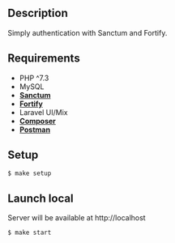 ## Description
Simply authentication with Sanctum and Fortify.

## Requirements
- PHP ^7.3
- MySQL
- **[Sanctum](https://laravel.com/docs/8.x/sanctum)**
- **[Fortify](https://laravel.com/docs/8.x/fortify)**
- Laravel UI/Mix
- **[Composer](https://getcomposer.org/)**
- **[Postman](https://www.postman.com/)**

## Setup
````
$ make setup
````

## Launch local
Server will be available at http://localhost
````
$ make start
````

